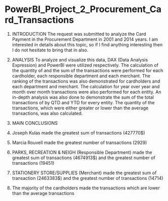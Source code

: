 # PowerBI_Project_2_Procurement_Card_Transactions

1. INTRODUCTION
The request was submitted to analyze the Card Payment in the Procurement Department in 2001 and 2014 years.
I am interested in details about this topic, so if I find anything interesting then I do not hesitate to bring that in also. 

2. ANALYSIS
To analyze and visualize this data, DAX (Data Analysis Expression) and PowerBI were utilized respectively.
The calculation of the quantity of and the sum of the transactions were performed for each cardholder, each responsible department and each merchant.
The ranking of the transactions was also demonstrated for cardholders and each department and merchant. 
The calculation for year over year and month over month transactions were also performed for each entity.
An in-depth analysis was also done to demonstrate the sum of the total transactions of by QTD and YTD for every entity.
The quantity of the transactions, which were either greater or lower than the average transactions, was also calculated.


3. MAIN CONCLUSIONS
1.	Joseph Kulas made the greatest sum of transactions (427770$)
2.	Marcia Rouvell made the greatest number of transactions (2929)
3.	PARKS, RECREATION & NEIGH (Responsible Department) made the greatest sum of transactions (4674913$) and the greatest number of transactions (19451)
4.	STATIONERY STORE/SUPPLIES (Merchant) made the greatest sum of transaction (2463383$) and the greatest number of transactions (14714)
5.	The majority of the cardholders made the transactions which are lower than the average transactions
